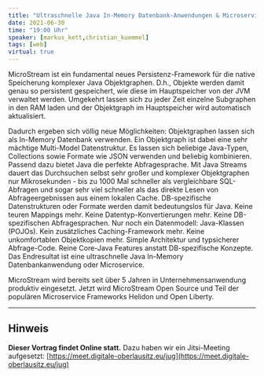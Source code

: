 ```yaml
---
title: "Ultraschnelle Java In-Memory Datenbank-Anwendungen & Microservices mit MicroStream"
date: 2021-06-30
time: "19:00 Uhr"
speaker: [markus_kett,christian_kuemmel]
tags: [web]
virtual: true
---
```


MicroStream ist ein fundamental neues Persistenz-Framework für die native Speicherung komplexer Java Objektgraphen. D.h., Objekte werden damit genau so persistent gespeichert, wie diese im Hauptspeicher von der JVM verwaltet werden. Umgekehrt lassen sich zu jeder Zeit einzelne Subgraphen in den RAM laden und der Objektgraph im Hauptspeicher wird automatisch aktualisiert.

Dadurch ergeben sich völlig neue Möglichkeiten: Objektgraphen lassen sich als In-Memory Datenbank verwenden. Ein Objektgraph ist dabei eine sehr mächtige Multi-Model Datenstruktur. Es lassen sich beliebige Java-Typen, Collections sowie Formate wie JSON verwenden und beliebig kombinieren. Passend dazu bietet Java die perfekte Abfragesprache. Mit Java Streams dauert das Durchsuchen selbst sehr großer und komplexer Objektgraphen nur Mikrosekunden - bis zu 1000 Mal schneller als vergleichbare SQL-Abfragen und sogar sehr viel schneller als das direkte Lesen von Abfrageergebnissen aus einem lokalen Cache. DB-spezifische Datenstrukturen oder Formate werden damit bedeutungslos für Java. Keine teuren Mappings mehr. Keine Datentyp-Konvertierungen mehr. Keine DB-spezifischen Abfragesprachen. Nur noch ein Datenmodell: Java-Klassen (POJOs). Kein zusätzliches Caching-Framework mehr. Keine unkomfortablen Objektkopien mehr. Simple Architektur und typsicherer Abfrage-Code. Reine Core-Java Features anstatt DB-spezifische Konzepte. Das Endresultat ist eine ultraschnelle Java In-Memory Datenbankanwendung oder Microservice.

MicroStream wird bereits seit über 5 Jahren in Unternehmensanwendung produktiv eingesetzt. Jetzt wird MicroStream Open Source und Teil der populären Microservice Frameworks Helidon und Open Liberty.

---

## Hinweis

**Dieser Vortrag findet Online statt.** Dazu haben wir ein Jitsi-Meeting aufgesetzt: [https://meet.digitale-oberlausitz.eu/jug](https://meet.digitale-oberlausitz.eu/jug)

